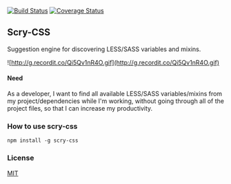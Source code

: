 [![Build Status](https://travis-ci.org/ovidiubute/scry-css.svg?branch=master)](https://travis-ci.org/ovidiubute/scry-css) [![Coverage Status](https://coveralls.io/repos/github/ovidiubute/scry-css/badge.svg?branch=master)](https://coveralls.io/github/ovidiubute/scry-css?branch=master)

## Scry-CSS
Suggestion engine for discovering LESS/SASS variables and mixins.

![http://g.recordit.co/Qi5Qv1nR4O.gif](http://g.recordit.co/Qi5Qv1nR4O.gif)

#### Need
As a developer, I want to find all available LESS/SASS variables/mixins from my project/dependencies while I'm working, without going through all of the project files, so that I can increase my productivity.

### How to use scry-css
```npm install -g scry-css```

### License
[MIT](https://github.com/ovidiubute/scry-css/blob/master/LICENSE)
